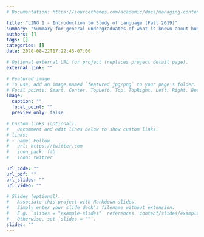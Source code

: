 ```yaml
---
# Documentation: https://sourcethemes.com/academic/docs/managing-content/

title: "LING 1 - Introduction to Study of Language (Fall 2019)"
summary: "Summary for general undergraduates of what is known about human language; biological basis of language, scientific study of language and human cognition; uniqueness of human language, its structure, universality, its diversity; language in social and cultural setting; language in relation to other aspects of human inquiry and knowledge."
authors: []
tags: []
categories: []
date: 2020-08-22T17:22:45-07:00

# Optional external URL for project (replaces project detail page).
external_link: ""

# Featured image
# To use, add an image named `featured.jpg/png` to your page's folder.
# Focal points: Smart, Center, TopLeft, Top, TopRight, Left, Right, BottomLeft, Bottom, BottomRight.
image:
  caption: ""
  focal_point: ""
  preview_only: false

# Custom links (optional).
#   Uncomment and edit lines below to show custom links.
# links:
# - name: Follow
#   url: https://twitter.com
#   icon_pack: fab
#   icon: twitter

url_code: ""
url_pdf: ""
url_slides: ""
url_video: ""

# Slides (optional).
#   Associate this project with Markdown slides.
#   Simply enter your slide deck's filename without extension.
#   E.g. `slides = "example-slides"` references `content/slides/example-slides.md`.
#   Otherwise, set `slides = ""`.
slides: ""
---
```

